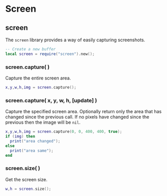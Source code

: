 
# Screen

## screen
The ``screen`` library provides a way of easily capturing screenshots.

````lua
-- Create a new buffer
local screen = require("screen").new();
````



### screen.capture( )
Capture the entire screen area.

````lua
x,y,w,h,img = screen.capture();
````



### screen.capture( x, y, w, h, [update]  )
Capture the specified screen area. Optionally return only the area that has changed since the previous call. If no pixels have changed since the previous then the image will be ``nil``.

````lua
x,y,w,h,img = screen.capture(0, 0, 400, 400, true);
if (img) then
  print("area changed");
else
  print("area same");
end
````



### screen.size( )
Get the screen size.

````lua
w,h = screen.size();
````


